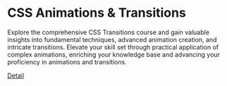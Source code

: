 # CSS Animations & Transitions

Explore the comprehensive CSS Transitions course and gain valuable insights into fundamental techniques, advanced animation creation, and intricate transitions. Elevate your skill set through practical application of complex animations, enriching your knowledge base and advancing your proficiency in animations and transitions. 

[Detail](https://eduitfree.com/courses/css-animations-transitions)